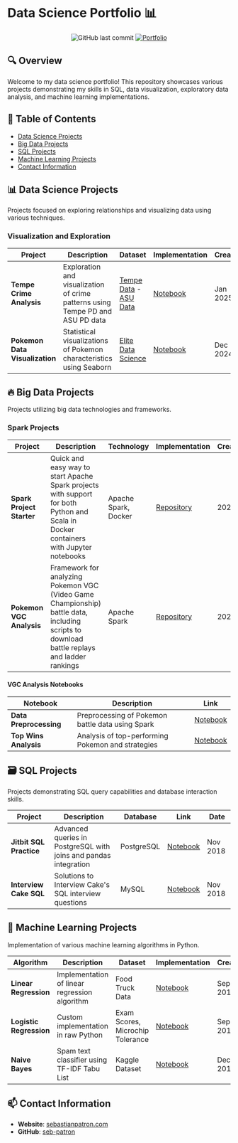 # Data Science Portfolio 📊

<div align="center">
  
  ![GitHub last commit](https://img.shields.io/github/last-commit/seb-patron/data-science-portfolio)
  [![Portfolio](https://img.shields.io/badge/Portfolio-sebastianpatron.com-blue)](http://sebastianpatron.com)
  
</div>

## 🔍 Overview

Welcome to my data science portfolio! This repository showcases various projects demonstrating my skills in SQL, data visualization, exploratory data analysis, and machine learning implementations.

## 📑 Table of Contents

- [Data Science Projects](#data-science-projects)
- [Big Data Projects](#big-data-projects)
- [SQL Projects](#sql-projects)
- [Machine Learning Projects](#machine-learning-projects)
- [Contact Information](#contact-information)

## 📊 Data Science Projects

Projects focused on exploring relationships and visualizing data using various techniques.

### Visualization and Exploration

| Project | Description | Dataset | Implementation | Created | Updated |
|---------|-------------|---------|----------------|---------|---------|
| **Tempe Crime Analysis** | Exploration and visualization of crime patterns using Tempe PD and ASU PD data | [Tempe Data](https://data-tempegov.opendata.arcgis.com/datasets/02533928ed1649d2ac773c8ebf50f37d_1?geometry=-111.959%2C33.414%2C-111.899%2C33.426) - [ASU Data](https://moto.data.socrata.com/dataset/Arizona-State-University-Police-Department/6fzp-yqnh) | [Notebook](https://github.com/seb-patron/tempe-crime-analysis/blob/master/notebooks/0001-tempe-crime-exploration-and-visualization.ipynb) | Jan 2025 | Jan 2025 |
| **Pokemon Data Visualization** | Statistical visualizations of Pokemon characteristics using Seaborn | [Elite Data Science](https://elitedatascience.com/wp-content/uploads/2017/04/Pokemon.csv) | [Notebook](https://github.com/seb-patron/Seaborn-Visualizations/blob/master/notebooks/0001-visualizing-pokemon-data-seaborn.ipynb) | Dec 2024 | Dec 2024 |

## 🔥 Big Data Projects

Projects utilizing big data technologies and frameworks.

### Spark Projects

| Project | Description | Technology | Implementation | Created | Updated |
|---------|-------------|------------|----------------|---------|---------|
| **Spark Project Starter** | Quick and easy way to start Apache Spark projects with support for both Python and Scala in Docker containers with Jupyter notebooks | Apache Spark, Docker | [Repository](https://github.com/seb-patron/spark-project-starter) | 2025 | 2025 |
| **Pokemon VGC Analysis** | Framework for analyzing Pokemon VGC (Video Game Championship) battle data, including scripts to download battle replays and ladder rankings | Apache Spark | [Repository](https://github.com/seb-patron/VGC-Analysis) | 2025 | 2025 |

#### VGC Analysis Notebooks

| Notebook | Description | Link |
|----------|-------------|------|
| **Data Preprocessing** | Preprocessing of Pokemon battle data using Spark | [Notebook](https://github.com/seb-patron/VGC-Analysis/blob/main/notebooks/data_preprocessing.ipynb) |
| **Top Wins Analysis** | Analysis of top-performing Pokemon and strategies | [Notebook](https://github.com/seb-patron/VGC-Analysis/blob/main/notebooks/top_wins_analysis.ipynb) |

## 🗃️ SQL Projects

Projects demonstrating SQL query capabilities and database interaction skills.

| Project | Description | Database | Link | Date |
|---------|-------------|----------|------|------|
| **Jitbit SQL Practice** | Advanced queries in PostgreSQL with joins and pandas integration | PostgreSQL | [Notebook](https://github.com/seb-patron/jitbit-sql-practice/blob/master/notebooks/0001-jitbit-sql-questions.ipynb) | Nov 2018 |
| **Interview Cake SQL** | Solutions to Interview Cake's SQL interview questions | MySQL | [Notebook](https://github.com/seb-patron/interview_cake_sql/blob/master/notebooks/0001-interview-cake-mysql.ipynb) | Nov 2018 |

## 🤖 Machine Learning Projects

Implementation of various machine learning algorithms in Python.

| Algorithm | Description | Dataset | Implementation | Created | Updated |
|-----------|-------------|---------|----------------|---------|---------|
| **Linear Regression** | Implementation of linear regression algorithm | Food Truck Data | [Notebook](https://github.com/seb-patron/machine-learning-stanford/blob/master/hw1/exercise1.ipynb) | Sep 2017 | Sep 2017 |
| **Logistic Regression** | Custom implementation in raw Python | Exam Scores, Microchip Tolerance | [Notebook](https://github.com/seb-patron/machine-learning-stanford/blob/master/hw2/logistic-regresion.ipynb) | Sep 2017 | Nov 2018 |
| **Naive Bayes** | Spam text classifier using TF-IDF Tabu List | Kaggle Dataset | [Notebook](https://github.com/seb-patron/machine-learning-python/blob/master/notebooks/naive_bayes/0001-Model-BUILD-Naive-Bayes-Spam-Classification.ipynb) | Dec 2018 | Dec 2018 |

## 📫 Contact Information

- **Website**: [sebastianpatron.com](http://sebastianpatron.com)
- **GitHub**: [seb-patron](https://github.com/seb-patron)
